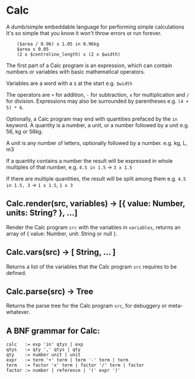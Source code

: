Calc
==

A dumb/simple embeddable language for performing simple calculations
It's so simple that you know it won't throw errors or run forever.

        ($area / 0.96) x 1.05 in 0.96kg
        $area x 0.05 
        (2 x $centreline_length) x (2 x $width)

The first part of a Calc program is an expression, which can contain
numbers or variables with basic mathematical operators.

Variables are a word with a `$` at the start e.g. `$width`  

The operators are `+` for addition, `-` for subtraction, `x` for
multiplication and `/` for division. Expressions may also be surrounded
by parentheses e.g. `(4 + 5) * 6`.

Optionally, a Calc program may end with quantities prefaced by the `in`
keyword. A quantity is a number, a unit, or a number followed by a unit
e.g. 56, kg or 56kg.

A unit is any number of letters, optionally followed by a number.
e.g. kg, L, m3

If a quantity contains a number the result will be expressed in whole
multiples of that number, e.g. `4.5 in 1.5` -> `3 x 1.5`

If there are multiple quantities, the result will be split among them
e.g. `4.5 in 1.5, 3` -> `1 x 1.5`, `1 x 3`

Calc.render(src, variables) -> [{ value: Number, units: String? }, ...]
--

Render the Calc program `src` with the variables in `variables`, returns
an array of { value: Number, unit: String or null }.

Calc.vars(src) -> [ String, ... ]
--

Returns a list of the variables that the Calc program `src` requires to
be defined.

Calc.parse(src) -> Tree
--

Returns the parse tree for the Calc program `src`, for debuggery or
meta-whatever. 

A BNF grammar for Calc:
--

    calc   := exp 'in' qtys | exp
    qtys   := qty ',' qtys | qty  
    qty    := number unit | unit
    expr   := term '+' term | term '-' term | term
    term   := factor 'x' term | factor '/' term | factor
    factor := number | reference | '(' expr ')' 
